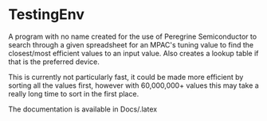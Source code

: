 # TestingEnv
A program with no name created for the use of Peregrine Semiconductor to search through a given spreadsheet for an MPAC's
tuning value to find the closest/most efficient values to an input value. Also creates a lookup table if that is the preferred device.

This is currently not particularly fast, it could be made more efficient by sorting all the values first, however with 60,000,000+ values
this may take a really long time to sort in the first place.

The documentation is available in Docs/.latex
